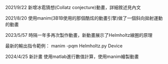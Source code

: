 2021/9/22
新增冰雹猜想(Collatz conjecture)動畫，詳細敘述見內文

2021/8/20
使用manim(3B1B使用的那個酷炫的動畫引擎)做了一個斜向拋射運動的動畫

2023/5/57
時隔一年多再次製作動畫，新動畫展示了Helmholtz線圈的原理

最新的輸出指令範例：
manim -pqm Helmholtz.py Device

2024/4/25 新計畫
使用matlab進行數值計算，使用manim繪製動畫
